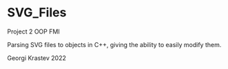 # SVG_Files
Project 2 OOP FMI  
  
Parsing SVG files to objects in C++, giving the ability to easily modify them.  
  
Georgi Krastev 2022  
